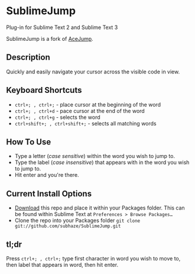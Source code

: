 SublimeJump
===

Plug-in for Sublime Text 2 and Sublime Text 3

SublimeJump is a fork of [AceJump](https://github.com/hahiserw/AceJump).





Description
---

Quickly and easily navigate your cursor across the visible code in view.





Keyboard Shortcuts
---

- `ctrl+; , ctrl+;` - place cursor at the beginning of the word
- `ctrl+; , ctrl+d`  - pace cursor at the end of the word
- `ctrl+; , ctrl+g` - selects the word
- `ctrl+shift+; , ctrl+shift+;` - selects all matching words




How To Use
---

* Type a letter (*case sensitive*) within the word you wish to jump to.
* Type the label (*case insensitive*) that appears with in the word you wish to jump to.
* Hit enter and you're there.




Current Install Options
--------------

* [Download](https://github.com/subhaze/SublimeJump/archive/master.zip) this repo and place it within your Packages folder. This can be found within Sublime Text at `Preferences > Browse Packages…`
* Clone the repo into your Packages folder `git clone git://github.com/subhaze/SublimeJump.git`





tl;dr
-----

Press `ctrl+; , ctrl+;` type first character in word you wish to move to, then label that appears in word, then hit enter.

